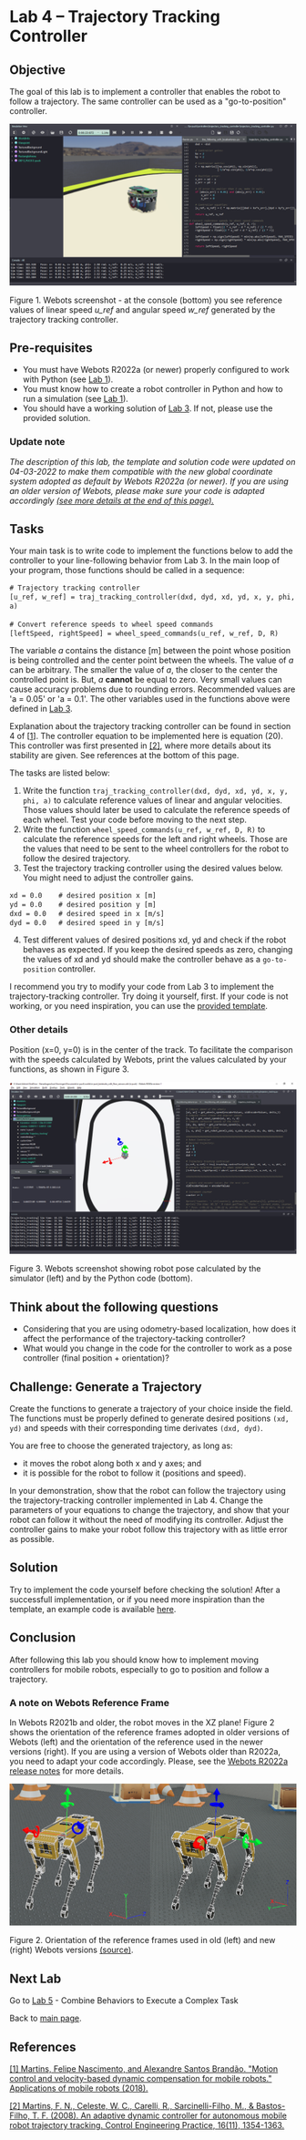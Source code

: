 # Lab 4 – Trajectory Tracking Controller

## Objective
The goal of this lab is to implement a controller that enables the robot to follow a trajectory. The same controller can be used as a "go-to-position" controller. 

![screenshot_Webots](../screenshot_Webots.png)

Figure 1. Webots screenshot - at the console (bottom) you see reference values of linear speed _u_ref_ and angular speed _w_ref_ generated by the trajectory tracking controller.

## Pre-requisites
* You must have Webots R2022a (or newer) properly configured to work with Python (see [Lab 1](../Lab1/ReadMe.md)).
* You must know how to create a robot controller in Python and how to run a simulation (see [Lab 1](../Lab1/ReadMe.md)). 
* You should have a working solution of [Lab 3](../Lab3/ReadMe.md). If not, please use the provided solution. 

### Update note
_The description of this lab, the template and solution code were updated on 04-03-2022 to make them compatible with the new global coordinate system adopted as default by Webots R2022a (or newer). If you are using an older version of Webots, please make sure your code is adapted accordingly [(see more details at the end of this page).](#a-note-on-webots-reference-frame)_

## Tasks
Your main task is to write code to implement the functions below to add the controller to your line-following behavior from Lab 3. In the main loop of your program, those functions should be called in a sequence:

```
# Trajectory tracking controller
[u_ref, w_ref] = traj_tracking_controller(dxd, dyd, xd, yd, x, y, phi, a)

# Convert reference speeds to wheel speed commands
[leftSpeed, rightSpeed] = wheel_speed_commands(u_ref, w_ref, D, R)
```

The variable _a_ contains the distance [m] between the point whose position is being controlled and the center point between the wheels. The value of _a_ can be arbitrary. The smaller the value of _a_, the closer to the center the controlled point is. But, _a_ **cannot** be equal to zero. Very small values can cause accuracy problems due to rounding errors. Recommended values are 'a = 0.05' or 'a = 0.1'. The other variables used in the functions above were defined in [Lab 3](../Lab3). 

Explanation about the trajectory tracking controller can be found in section 4 of [[1](https://www.intechopen.com/books/applications-of-mobile-robots/motion-control-and-velocity-based-dynamic-compensation-for-mobile-robots)]. The controller equation to be implemented here is equation (20). This controller was first presented in [[2]](https://www.sciencedirect.com/science/article/abs/pii/S0967066108000373?via%3Dihub), where more details about its stability are given. See references at the bottom of this page. 

The tasks are listed below:

1. Write the function `traj_tracking_controller(dxd, dyd, xd, yd, x, y, phi, a)` to calculate reference values of linear and angular velocities. Those values should later be used to calculate the reference speeds of each wheel. Test your code before moving to the next step.
2. Write the function `wheel_speed_commands(u_ref, w_ref, D, R)` to calculate the reference speeds for the left and right wheels. Those are the values that need to be sent to the wheel controllers for the robot to follow the desired trajectory.
3. Test the trajectory tracking controller using the desired values below. You might need to adjust the controller gains.
```
xd = 0.0	# desired position x [m]
yd = 0.0	# desired position y [m]
dxd = 0.0	# desired speed in x [m/s]
dyd = 0.0	# desired speed in y [m/s]
```
4. Test different values of desired positions xd, yd and check if the robot behaves as expected. If you keep the desired speeds as zero, changing the values of xd and yd should make the controller behave as a `go-to-position` controller. 

I recommend you try to modify your code from Lab 3 to implement the trajectory-tracking controller. Try doing it yourself, first. If your code is not working, or you need inspiration, you can use the [provided template](../Lab4/lab4_template.py). 

### Other details

Position (x=0, y=0) is in the center of the track. To facilitate the comparison with the speeds calculated by Webots, print the values calculated by your functions, as shown in Figure 3. 

![Robot pose in Webots](../Lab4/Webots_screenshot_line_following_world.png)

Figure 3. Webots screenshot showing robot pose calculated by the simulator (left) and by the Python code (bottom).


## Think about the following questions

* Considering that you are using odometry-based localization, how does it affect the performance of the trajectory-tacking controller?
* What would you change in the code for the controller to work as a pose controller (final position + orientation)?

## Challenge: Generate a Trajectory
Create the functions to generate a trajectory of your choice inside the field. The functions must be properly defined to generate desired positions `(xd, yd)` and speeds with their corresponding time derivates `(dxd, dyd)`. 

You are free to choose the generated trajectory, as long as:
* it moves the robot along both x and y axes; and
* it is possible for the robot to follow it (positions and speed).

In your demonstration, show that the robot can follow the trajectory using the trajectory-tracking controller implemented in Lab 4. Change the parameters of your equations to change the trajectory, and show that your robot can follow it without the need of modifying its controller. Adjust the controller gains to make your robot follow this trajectory with as little error as possible. 

## Solution
Try to implement the code yourself before checking the solution! After a successfull implementation, or if you need more inspiration than the template, an example code is available [here](../Lab4/trajectory_tracking_controller.py).

## Conclusion
After following this lab you should know how to implement moving controllers for mobile robots, especially to go to position and follow a trajectory.

### A note on Webots Reference Frame
In Webots R2021b and older, the robot moves in the XZ plane! Figure 2 shows the orientation of the reference frames adopted in older versions of Webots (left) and the orientation of the reference used in the newer versions (right). If you are using a version of Webots older than R2022a, you need to adapt your code accordingly. Please, see the [Webots R2022a release notes](https://cyberbotics.com/doc/blog/Webots-2022-a-release) for more details.

![Webots Reference Frame](https://raw.githubusercontent.com/cyberbotics/webots/released/docs/blog/images/flu-enu.png) 

Figure 2. Orientation of the reference frames used in old (left) and new (right) Webots versions [(source)](https://cyberbotics.com/doc/blog/Webots-2022-a-release).


## Next Lab
Go to [Lab 5](../Lab5/ReadMe.md) - Combine Behaviors to Execute a Complex Task

Back to [main page](../README.md).

## References
[[1] Martins, Felipe Nascimento, and Alexandre Santos Brandão. "Motion control and velocity-based dynamic compensation for mobile robots." Applications of mobile robots (2018).](https://www.intechopen.com/books/applications-of-mobile-robots/motion-control-and-velocity-based-dynamic-compensation-for-mobile-robots)

[[2] Martins, F. N., Celeste, W. C., Carelli, R., Sarcinelli-Filho, M., & Bastos-Filho, T. F. (2008). An adaptive dynamic controller for autonomous mobile robot trajectory tracking. Control Engineering Practice, 16(11), 1354-1363.](https://www.sciencedirect.com/science/article/abs/pii/S0967066108000373?via%3Dihub)


